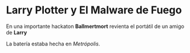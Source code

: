 # Larry Plotter y El Malware de Fuego

En una importante hackaton **Ballmertmort** revienta el portátil
de un amigo de **Larry**

La batería estaba hecha en *Metrópolis*.
